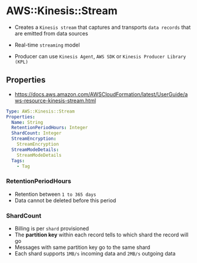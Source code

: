 # AWS::Kinesis::Stream

- Creates a `Kinesis stream` that captures and transports `data records` that are emitted from data sources
- Real-time `streaming` model

- Producer can use `Kinesis Agent`, `AWS SDK` or `Kinesis Producer Library (KPL)`

## Properties

- <https://docs.aws.amazon.com/AWSCloudFormation/latest/UserGuide/aws-resource-kinesis-stream.html>

```yaml
Type: AWS::Kinesis::Stream
Properties:
  Name: String
  RetentionPeriodHours: Integer
  ShardCount: Integer
  StreamEncryption:
    StreamEncryption
  StreamModeDetails:
    StreamModeDetails
  Tags:
    - Tag
```

### RetentionPeriodHours

- Retention between `1 to 365 days`
- Data cannot be deleted before this period

### ShardCount

- Billing is per `shard` provisioned
- The **partition key** within each record tells to which shard the record will go
- Messages with same partition key go to the same shard
- Each shard supports `1MB/s` incoming data and `2MB/s` outgoing data
